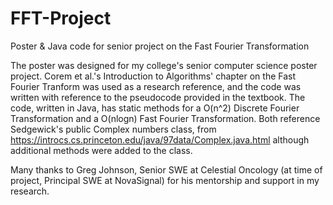 # FFT-Project
Poster &amp; Java code for senior project on the Fast Fourier Transformation

The poster was designed for my college's senior computer science poster project. Corem et al.'s Introduction to Algorithms' chapter on the Fast Fourier Tranform  was used as a research reference, and the code was written with reference to the pseudocode provided in the textbook. The code, written in Java, has static methods for a O(n^2) Discrete Fourier Transformation and a O(nlogn) Fast Fourier Transformation. Both reference Sedgewick's public Complex numbers class, from https://introcs.cs.princeton.edu/java/97data/Complex.java.html although additional methods were added to the class.

Many thanks to Greg Johnson, Senior SWE at Celestial Oncology (at time of project, Principal SWE at NovaSignal) for his mentorship and support in my research.
